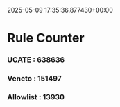 2025-05-09 17:35:36.877430+00:00
# Rule Counter 
 ### UCATE : 638636

 ### Veneto : 151497

 ### Allowlist : 13930